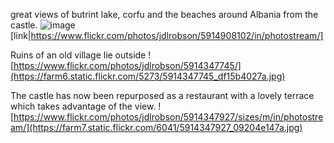 great views of butrint lake, corfu and the beaches around Albania from the castle.
![image](https://farm7.static.flickr.com/6025/5914908102_c998f6d6eb.jpg)
[link|https://www.flickr.com/photos/jdlrobson/5914908102/in/photostream/]

Ruins of an old village lie outside
![https://www.flickr.com/photos/jdlrobson/5914347745/](https://farm6.static.flickr.com/5273/5914347745_df15b4027a.jpg)

The castle has now been repurposed as a restaurant with a lovely terrace which takes advantage of the view.
![https://www.flickr.com/photos/jdlrobson/5914347927/sizes/m/in/photostream/](https://farm7.static.flickr.com/6041/5914347927_09204e147a.jpg)

